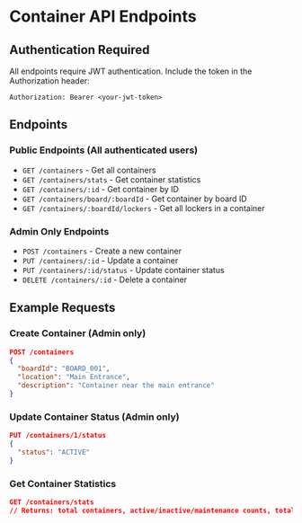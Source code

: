 # Container API Endpoints

## Authentication Required
All endpoints require JWT authentication. Include the token in the Authorization header:
```
Authorization: Bearer <your-jwt-token>
```

## Endpoints

### Public Endpoints (All authenticated users)
- `GET /containers` - Get all containers
- `GET /containers/stats` - Get container statistics
- `GET /containers/:id` - Get container by ID
- `GET /containers/board/:boardId` - Get container by board ID
- `GET /containers/:boardId/lockers` - Get all lockers in a container

### Admin Only Endpoints
- `POST /containers` - Create a new container
- `PUT /containers/:id` - Update a container
- `PUT /containers/:id/status` - Update container status
- `DELETE /containers/:id` - Delete a container

## Example Requests

### Create Container (Admin only)
```json
POST /containers
{
  "boardId": "BOARD_001",
  "location": "Main Entrance",
  "description": "Container near the main entrance"
}
```

### Update Container Status (Admin only)
```json
PUT /containers/1/status
{
  "status": "ACTIVE"
}
```

### Get Container Statistics
```json
GET /containers/stats
// Returns: total containers, active/inactive/maintenance counts, total lockers
```
